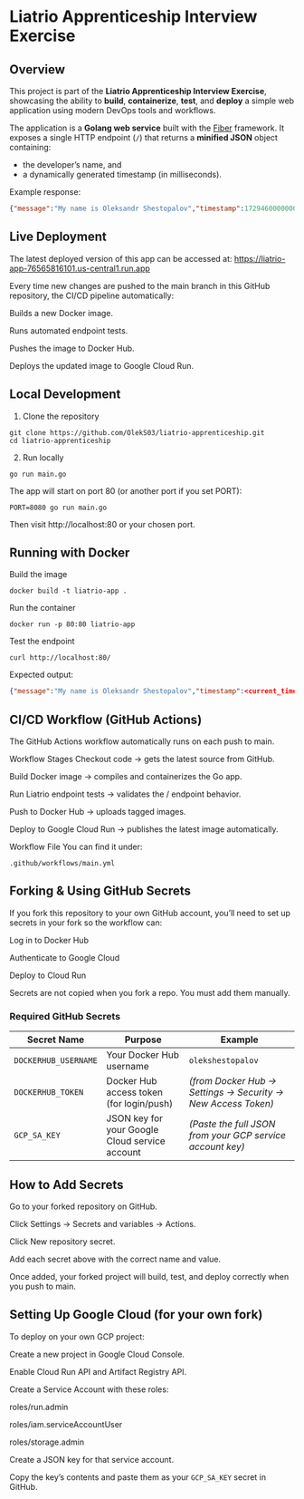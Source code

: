 # Liatrio Apprenticeship Interview Exercise

## Overview
This project is part of the **Liatrio Apprenticeship Interview Exercise**, showcasing the ability to **build**, **containerize**, **test**, and **deploy** a simple web application using modern DevOps tools and workflows.

The application is a **Golang web service** built with the [Fiber](https://gofiber.io/) framework. It exposes a single HTTP endpoint (`/`) that returns a **minified JSON** object containing:

- the developer’s name, and  
- a dynamically generated timestamp (in milliseconds).

Example response:
```json
{"message":"My name is Oleksandr Shestopalov","timestamp":1729460000000}
```

## Live Deployment
The latest deployed version of this app can be accessed at:
https://liatrio-app-76565816101.us-central1.run.app

Every time new changes are pushed to the main branch in this GitHub repository, the CI/CD pipeline automatically:

Builds a new Docker image.

Runs automated endpoint tests.

Pushes the image to Docker Hub.

Deploys the updated image to Google Cloud Run.

## Local Development
1. Clone the repository
```
git clone https://github.com/OlekS03/liatrio-apprenticeship.git
cd liatrio-apprenticeship
```
2. Run locally
```
go run main.go
```
The app will start on port 80 (or another port if you set PORT):
```
PORT=8080 go run main.go
```
Then visit http://localhost:80 or your chosen port.

## Running with Docker
Build the image
```
docker build -t liatrio-app .
```
Run the container
```
docker run -p 80:80 liatrio-app
```
Test the endpoint
```
curl http://localhost:80/
```
Expected output:

```json
{"message":"My name is Oleksandr Shestopalov","timestamp":<current_time_in_ms>}
```

## CI/CD Workflow (GitHub Actions)
The GitHub Actions workflow automatically runs on each push to main.

Workflow Stages
Checkout code -> gets the latest source from GitHub.

Build Docker image -> compiles and containerizes the Go app.

Run Liatrio endpoint tests -> validates the / endpoint behavior.

Push to Docker Hub -> uploads tagged images.

Deploy to Google Cloud Run -> publishes the latest image automatically.

Workflow File
You can find it under:
```
.github/workflows/main.yml
```
## Forking & Using GitHub Secrets
If you fork this repository to your own GitHub account, you’ll need to set up secrets in your fork so the workflow can:

Log in to Docker Hub

Authenticate to Google Cloud

Deploy to Cloud Run

Secrets are not copied when you fork a repo.
You must add them manually.

### Required GitHub Secrets

| Secret Name         | Purpose                                      | Example |
|----------------------|----------------------------------------------|----------|
| `DOCKERHUB_USERNAME` | Your Docker Hub username                     | `olekshestopalov` |
| `DOCKERHUB_TOKEN`    | Docker Hub access token (for login/push)     | *(from Docker Hub -> Settings -> Security -> New Access Token)* |
| `GCP_SA_KEY`         | JSON key for your Google Cloud service account | *(Paste the full JSON from your GCP service account key)* |


## How to Add Secrets
Go to your forked repository on GitHub.

Click Settings -> Secrets and variables -> Actions.

Click New repository secret.

Add each secret above with the correct name and value.

Once added, your forked project will build, test, and deploy correctly when you push to main.

## Setting Up Google Cloud (for your own fork)
To deploy on your own GCP project:

Create a new project in Google Cloud Console.

Enable Cloud Run API and Artifact Registry API.

Create a Service Account with these roles:

roles/run.admin

roles/iam.serviceAccountUser

roles/storage.admin

Create a JSON key for that service account.

Copy the key’s contents and paste them as your `GCP_SA_KEY` secret in GitHub.
